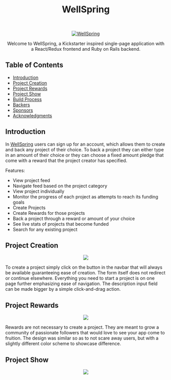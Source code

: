 <h1 align="center"> WellSpring </h1> <br>
<p align="center">
  <a href="https://wellspring-pconde705.herokuapp.com">
    <img alt="WellSpring" title="WellSpring" src="https://res.cloudinary.com/lopopoa2/image/upload/v1512163320/Screen_Shot_2017-12-01_at_1.20.09_PM_rdmyl1.png" >
  </a>
</p>

<p align="center">
  Welcome to WellSpring, a Kickstarter inspired single-page application with a React/Redux frontend and Ruby on Rails backend.
</p>

## Table of Contents

- [Introduction](#introduction)
- [Project Creation](#project-creation)
- [Project Rewards](#project-rewards)
- [Project Show](#project-show)
- [Build Process](#build-process)
- [Backers](#backers-)
- [Sponsors](#sponsors-)
- [Acknowledgments](#acknowledgments)


## Introduction

In [WellSpring](https://wellspring-pconde705.herokuapp.com) users can sign up for an account, which allows them to create and back any project of their choice. To back a project they can either type in an amount of their choice or they can choose a fixed amount pledge that come with a reward that the project creator has specified.

Features:

* View project feed
* Navigate feed based on the project category
* View project individually
* Monitor the progress of each project as attempts to reach its funding goals
* Create Projects
* Create Rewards for those projects
* Back a project through a reward or amount of your choice
* See live stats of projects that become funded
* Search for any existing project

## Project Creation

<p align="center">
  <img src = "https://res.cloudinary.com/lopopoa2/image/upload/v1512164907/Screen_Shot_2017-12-01_at_1.47.43_PM_wcccae.png" >
</p>

To create a project simply click on the button in the navbar that will always be available guaranteeing ease of creation. The form itself does not redirect or continue elsewhere. Everything you need to start a project is on one page further emphasizing ease of navigation. The description input field can be made bigger by a simple click-and-drag action.

## Project Rewards

<p align="center">
  <img src = "https://res.cloudinary.com/lopopoa2/image/upload/v1512165214/Screen_Shot_2017-12-01_at_1.53.01_PM_mjk9pf.png" >
</p>

Rewards are not necessary to create a project. They are meant to grow a community of passionate followers that would love to see your app come to fruition. The design was similar so as to not scare away users, but with a slightly different color scheme to showcase difference.

## Project Show

<p align="center">
  <img src = "https://res.cloudinary.com/lopopoa2/image/upload/v1512166342/Screen_Shot_2017-12-01_at_2.11.32_PM_mzhjnm.png" >
</p>
